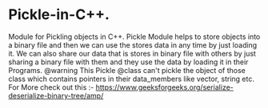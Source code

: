 # Pickle-in-C++.
Module for Pickling objects in C++.
Pickle Module helps to store objects into a binary file and then we can use the stores data in any time by just loading it.
We can also share our data that is stores in binary file with others by just sharing a binary file with them and they use the data by loading it in their Programs.
@warning This Pickle @class can't pickle the object of those class which contains pointers in their data_members like vector, string etc.
For More check out this :- https://www.geeksforgeeks.org/serialize-deserialize-binary-tree/amp/
